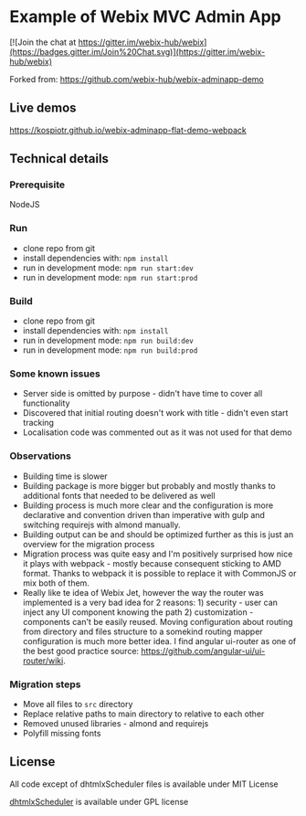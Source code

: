 Example of Webix MVC Admin App
===============================

[![Join the chat at https://gitter.im/webix-hub/webix](https://badges.gitter.im/Join%20Chat.svg)](https://gitter.im/webix-hub/webix) 

Forked from: https://github.com/webix-hub/webix-adminapp-demo


Live demos
----------

https://kospiotr.github.io/webix-adminapp-flat-demo-webpack

Technical details
------------------

### Prerequisite

NodeJS

### Run

- clone repo from git
- install dependencies with: `npm install`
- run in development mode: `npm run start:dev`
- run in development mode: `npm run start:prod`

### Build

- clone repo from git
- install dependencies with: `npm install`
- run in development mode: `npm run build:dev`
- run in development mode: `npm run build:prod`

### Some known issues

- Server side is omitted by purpose - didn't have time to cover all functionality
- Discovered that initial routing doesn't work with title - didn't even start tracking
- Localisation code was commented out as it was not used for that demo

### Observations

- Building time is slower
- Building package is more bigger but probably and mostly thanks to additional fonts that needed to be delivered as well
- Building process is much more clear and the configuration is more declarative and convention driven than imperative with gulp and switching requirejs with almond manually.
- Building output can be and should be optimized further as this is just an overview for the migration process
- Migration process was quite easy and I'm positively surprised how nice it plays with webpack - mostly because consequent sticking to AMD format. Thanks to webpack it is possible to replace it with CommonJS or mix both of them.
- Really like te idea of Webix Jet, however the way the router was implemented is a very bad idea for 2 reasons: 1) security - user can inject any UI component knowing the path 2) customization - components can't be easily reused. Moving configuration about routing from directory and files structure to a somekind routing mapper configuration is much more better idea. I find angular ui-router as one of the best good practice source: https://github.com/angular-ui/ui-router/wiki. 
 
 ### Migration steps
 
 - Move all files to `src` directory
 - Replace relative paths to main directory to relative to each other
 - Removed unused libraries - almond and requirejs
 - Polyfill missing fonts

License
---------

All code except of dhtmlxScheduler files is available under MIT License

[dhtmlxScheduler](http://dhtmlx.com/docs/products/dhtmlxScheduler/) is available under GPL license
